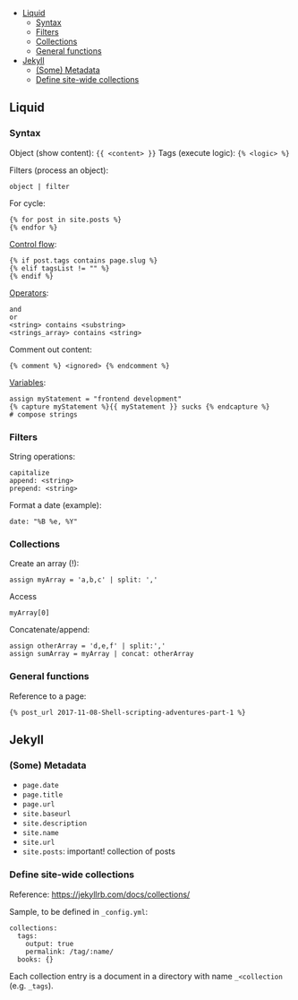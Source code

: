 - [Liquid](#liquid)
  - [Syntax](#syntax)
  - [Filters](#filters)
  - [Collections](#collections)
  - [General functions](#general-functions)
- [Jekyll](#jekyll)
  - [(Some) Metadata](#some-metadata)
  - [Define site-wide collections](#define-site-wide-collections)

## Liquid

### Syntax

Object (show content): `{{ <content> }}`
Tags (execute logic):  `{% <logic> %}`

Filters (process an object):

    object | filter

For cycle:

    {% for post in site.posts %}
    {% endfor %}

[Control flow](https://help.shopify.com/en/themes/liquid/tags/control-flow-tags):

    {% if post.tags contains page.slug %}
    {% elif tagsList != "" %}
    {% endif %}

[Operators](https://help.shopify.com/en/themes/liquid/basics/operators):

    and
    or
    <string> contains <substring>
    <strings_array> contains <string>

Comment out content:

    {% comment %} <ignored> {% endcomment %}

[Variables](https://shopify.github.io/liquid/tags/variable):

    assign myStatement = "frontend development"
    {% capture myStatement %}{{ myStatement }} sucks {% endcapture %}     # compose strings

### Filters

String operations:

    capitalize
    append: <string>
    prepend: <string>

Format a date (example):

    date: "%B %e, %Y"

### Collections

Create an array (!):

    assign myArray = 'a,b,c' | split: ','

Access

    myArray[0]

Concatenate/append:

    assign otherArray = 'd,e,f' | split:','
    assign sumArray = myArray | concat: otherArray

### General functions

Reference to a page:

    {% post_url 2017-11-08-Shell-scripting-adventures-part-1 %}

## Jekyll

### (Some) Metadata

- `page.date`
- `page.title`
- `page.url`
- `site.baseurl`
- `site.description`
- `site.name`
- `site.url`
- `site.posts`: important! collection of posts

### Define site-wide collections

Reference: https://jekyllrb.com/docs/collections/

Sample, to be defined in `_config.yml`:

```
collections:
  tags:
    output: true
    permalink: /tag/:name/
  books: {}
```

Each collection entry is a document in a directory with name `_<collection` (e.g. `_tags`).
